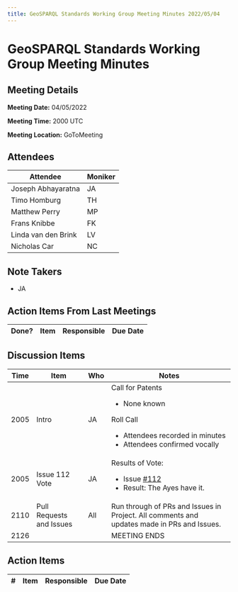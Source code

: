 ```yaml
---
title: GeoSPARQL Standards Working Group Meeting Minutes 2022/05/04
---
```

# GeoSPARQL Standards Working Group Meeting Minutes
## Meeting Details
**Meeting Date:** 04/05/2022

**Meeting Time:** 2000 UTC

**Meeting Location:** GoToMeeting  

## Attendees
| Attendee | Moniker |
| ---- | ---- |
| Joseph Abhayaratna | JA |
| Timo Homburg | TH |
| Matthew Perry | MP |
| Frans Knibbe | FK |
| Linda van den Brink | LV |
| Nicholas Car | NC |

## Note Takers
- JA

## Action Items From Last Meetings
| Done? | Item | Responsible | Due Date |
| ---- | ---- | ---- | --- |


## Discussion Items
| Time | Item | Who | Notes |
| ---- | ---- | ---- | ---- |
| 2005 | Intro | JA | Call for Patents<ul><li>None known</li></ul>Roll Call<ul><li>Attendees recorded in minutes</li><li>Attendees confirmed vocally</li></ul> |
| 2005 | Issue 112 Vote | JA | Results of Vote: <ul><li>Issue [#112](https://github.com/opengeospatial/ogc-geosparql/issues/112)</li><li>Result: The Ayes have it.</li></ul> |
| 2110 | Pull Requests and Issues | All | Run through of PRs and Issues in Project. All comments and updates made in PRs and Issues. |
| 2126 | | | MEETING ENDS |

## Action Items
| \# | Item | Responsible | Due Date |
| ---- | ---- | ---- | ---- |

